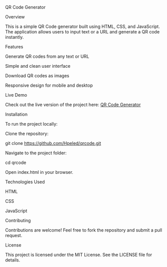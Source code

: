 QR Code Generator

Overview

This is a simple QR Code generator built using HTML, CSS, and JavaScript. The application allows users to input text or a URL and generate a QR code instantly.

Features

Generate QR codes from any text or URL

Simple and clean user interface

Download QR codes as images

Responsive design for mobile and desktop

Live Demo

Check out the live version of the project here: [QR Code Generator](https://qr-generator-model.netlify.app/)

Installation

To run the project locally:

Clone the repository:

git clone https://github.com/Hpeled/qrcode.git

Navigate to the project folder:

cd qrcode

Open index.html in your browser.

Technologies Used

HTML

CSS

JavaScript

Contributing

Contributions are welcome! Feel free to fork the repository and submit a pull request.

License

This project is licensed under the MIT License. See the LICENSE file for details.
